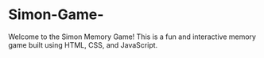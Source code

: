 # Simon-Game-
Welcome to the Simon Memory Game! This is a fun and interactive memory game built using HTML, CSS, and JavaScript.
